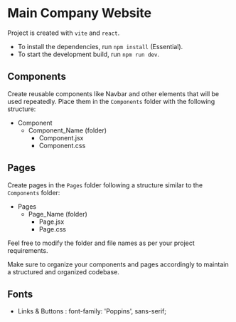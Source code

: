 # Main Company Website

Project is created with `vite` and `react`.

- To install the dependencies, run `npm install` (Essential).
- To start the development build, run `npm run dev`.

## Components

Create reusable components like Navbar and other elements that will be used repeatedly. Place them in the `Components` folder with the following structure:

- Component
  - Component_Name (folder)
    - Component.jsx
    - Component.css

## Pages

Create pages in the `Pages` folder following a structure similar to the `Components` folder:

- Pages
  - Page_Name (folder)
    - Page.jsx
    - Page.css

Feel free to modify the folder and file names as per your project requirements.

Make sure to organize your components and pages accordingly to maintain a structured and organized codebase.

## Fonts

- Links & Buttons : font-family: 'Poppins', sans-serif;
